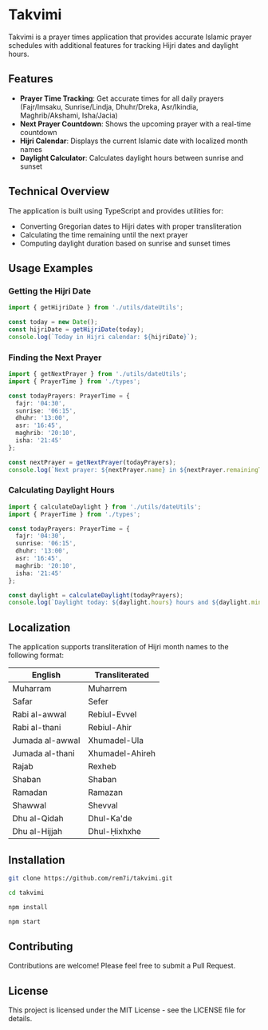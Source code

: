 # Takvimi

Takvimi is a prayer times application that provides accurate Islamic prayer schedules with additional features for tracking Hijri dates and daylight hours.

## Features

- **Prayer Time Tracking**: Get accurate times for all daily prayers (Fajr/Imsaku, Sunrise/Lindja, Dhuhr/Dreka, Asr/Ikindia, Maghrib/Akshami, Isha/Jacia)
- **Next Prayer Countdown**: Shows the upcoming prayer with a real-time countdown
- **Hijri Calendar**: Displays the current Islamic date with localized month names
- **Daylight Calculator**: Calculates daylight hours between sunrise and sunset

## Technical Overview

The application is built using TypeScript and provides utilities for:

- Converting Gregorian dates to Hijri dates with proper transliteration
- Calculating the time remaining until the next prayer
- Computing daylight duration based on sunrise and sunset times

## Usage Examples

### Getting the Hijri Date

```typescript
import { getHijriDate } from './utils/dateUtils';

const today = new Date();
const hijriDate = getHijriDate(today);
console.log(`Today in Hijri calendar: ${hijriDate}`);
```

### Finding the Next Prayer

```typescript
import { getNextPrayer } from './utils/dateUtils';
import { PrayerTime } from './types';

const todayPrayers: PrayerTime = {
  fajr: '04:30',
  sunrise: '06:15',
  dhuhr: '13:00',
  asr: '16:45',
  maghrib: '20:10',
  isha: '21:45'
};

const nextPrayer = getNextPrayer(todayPrayers);
console.log(`Next prayer: ${nextPrayer.name} in ${nextPrayer.remainingTime}`);
```

### Calculating Daylight Hours

```typescript
import { calculateDaylight } from './utils/dateUtils';
import { PrayerTime } from './types';

const todayPrayers: PrayerTime = {
  fajr: '04:30',
  sunrise: '06:15',
  dhuhr: '13:00',
  asr: '16:45',
  maghrib: '20:10',
  isha: '21:45'
};

const daylight = calculateDaylight(todayPrayers);
console.log(`Daylight today: ${daylight.hours} hours and ${daylight.minutes} minutes`);
```

## Localization

The application supports transliteration of Hijri month names to the following format:

| English | Transliterated |
|---------|---------------|
| Muharram | Muharrem |
| Safar | Sefer |
| Rabi al-awwal | Rebiul-Evvel |
| Rabi al-thani | Rebiul-Ahir |
| Jumada al-awwal | Xhumadel-Ula |
| Jumada al-thani | Xhumadel-Ahireh |
| Rajab | Rexheb |
| Shaban | Shaban |
| Ramadan | Ramazan |
| Shawwal | Shevval |
| Dhu al-Qidah | Dhul-Ka'de |
| Dhu al-Hijjah | Dhul-Ḥixhxhe |

## Installation

```bash
git clone https://github.com/rem7i/takvimi.git
```

```bash
cd takvimi
```

```bash
npm install
```

```bash
npm start
```

## Contributing

Contributions are welcome! Please feel free to submit a Pull Request.

## License

This project is licensed under the MIT License - see the LICENSE file for details.
